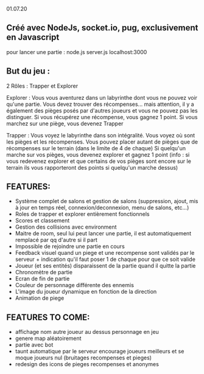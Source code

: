 01.07.20

Créé avec NodeJs, socket.io, pug, exclusivement en Javascript 
--------------------------------------------------------------
pour lancer une partie :
node.js server.js
localhost:3000

But du jeu :
--------------------------------------------------------------
2 Rôles : Trapper et Explorer

Explorer : Vous vous aventurez dans un labyrinthe dont vous ne pouvez voir qu'une partie. Vous devez trouver des récompenses... mais attention, 
        il y a également des pièges posés par d'autres joueurs et vous ne pouvez pas les distinguer. 
        Si vous récupérez une récompense, vous gagnez 1 point.
        Si vous marchez sur une piège, vous devenez Trapper

Trapper : Vous voyez le labyrinthe dans son intégralité.
        Vous voyez où sont les pièges et les récompenses.
        Vous pouvez placer autant de pièges que de récompenses sur le terrain (dans le limite de 4 de chaque)
        Si quelqu'un marche sur vos pièges, vous devenez explorer et gagnez 1 point
        (info : si vous redevenez explorer et que certains de vos pièges sont encore sur le terrain ils vous rapporteront des points si quelqu'un marche dessus)


FEATURES:
--------------------------------------------------------------
- Système complet de salons et gestion de salons (suppression, ajout, mis à jour en temps réel, connexion/deconnexion, menu de salons, etc...)
- Roles de trapper et explorer entièrement fonctionnels
- Scores et classement
- Gestion des collisions avec environment
- Maitre de room, seul lui peut lancer une partie, il est automatiquement remplacé par qq d'autre si il part
- Impossible de rejoindre une partie en cours
- Feedback visuel quand un piege et une recompense sont validés par le serveur + indication qu'il faut poser 1 de chaque pour que ce soit valide
- Joueur (et ses entités) disparaissent de la partie quand il quitte la partie
- Chronomètre de partie
- Ecran de fin de partie
- Couleur de personnage différente des ennemis
- L'image du joueur dynamique en fonction de la direction
- Animation de piege

FEATURES TO COME:
--------------------------------------------------------------
- affichage nom autre joueur au dessus personnage en jeu
- genere map aléatoirement
- partie avec bot
- taunt automatique par le serveur encourage joueurs meilleurs et se moque joueurs nul (bruitages recompenses et pieges)
- redesign des icons de pieges recompenses et anonymes

